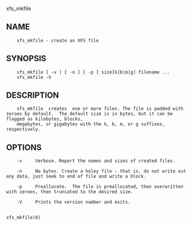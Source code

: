   xfs_mkfile
 
## NAME
        xfs_mkfile - create an XFS file
 
## SYNOPSIS
        xfs_mkfile [ -v ] [ -n ] [ -p ] size[k|b|m|g] filename ...
        xfs_mkfile -V
 
## DESCRIPTION
        xfs_mkfile  creates  one or more files. The file is padded with zeroes by default.  The default size is in bytes, but it can be flagged as kilobytes, blocks,
        megabytes, or gigabytes with the k, b, m, or g suffixes, respectively.
 
## OPTIONS
        -v     Verbose. Report the names and sizes of created files.
 
        -n     No bytes. Create a holey file - that is, do not write out any data, just seek to end of file and write a block.
 
        -p     Preallocate.  The file is preallocated, then overwritten with zeroes, then truncated to the desired size.
 
        -V     Prints the version number and exits.
 
                                                                                                                                                        xfs_mkfile(8)
